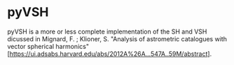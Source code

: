 # pyVSH
pyVSH is a more or less complete implementation of the SH and VSH dicussed in  Mignard, F. ; Klioner, S. "Analysis of astrometric catalogues with vector spherical harmonics" [https://ui.adsabs.harvard.edu/abs/2012A%26A...547A..59M/abstract].
